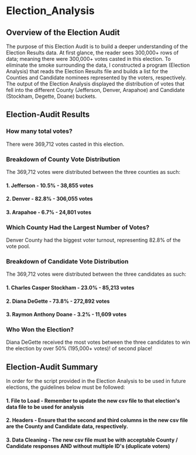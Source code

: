 # Election_Analysis

## Overview of the Election Audit

  The purpose of this Election Audit is to build a deeper understanding of the Election Results data. At first glance, the reader sees 300,000+ rows of data; meaning there were 300,000+ votes casted in this election. To eliminate the smoke surrounding the data, I constructed a program (Election Analysis) that reads the Election Results file and builds a list for the Counties and Candidate nominees represented by the voters, respectively. The output of the Election Analysis displayed the distribution of votes that fell into the different County (Jefferson, Denver, Arapahoe) and Candidate (Stockham, Degette, Doane) buckets.

## Election-Audit Results
### How many total votes?
  
  There were 369,712 votes casted in this election.

### Breakdown of County Vote Distribution

  The 369,712 votes were distributed between the three counties as such:
   ####   1. Jefferson - 10.5% - 38,855 votes
   ####   2. Denver - 82.8% - 306,055 votes
   ####   3. Arapahoe - 6.7% - 24,801 votes

### Which County Had the Largest Number of Votes?

  Denver County had the biggest voter turnout, representing 82.8% of the vote pool.

### Breakdown of Candidate Vote Distribution

  The 369,712 votes were distributed between the three candidates as such:
   ####   1. Charles Casper Stockham - 23.0% - 85,213 votes
   ####   2. Diana DeGette - 73.8% - 272,892 votes
   ####   3. Raymon Anthony Doane - 3.2% - 11,609 votes

### Who Won the Election?

  Diana DeGette received the most votes between the three candidates to win the election by over 50% (195,000+ votes)! of second place!

## Election-Audit Summary

  In order for the script provided in the Election Analysis to be used in future elections, the guidelines below must be followed:
   #### 1. File to Load - Remember to update the new csv file to that election's data file to be used for analysis
   #### 2. Headers - Ensure that the second and third columns in the new csv file are the County and Candidate data, respectively.
   #### 3. Data Cleaning - The new csv file must be with acceptable County / Candidate responses AND without multiple ID's (duplicate voters)
